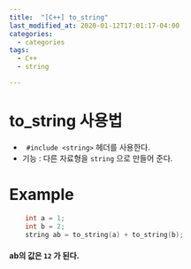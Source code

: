 ```yaml
---
title:  "[C++] to_string"
last_modified_at: 2020-01-12T17:01:17-04:00
categories: 
  - categories
tags:
  - C++
  - string

---
```


# to_string 사용법

-   ``` #include <string>``` 헤더를 사용한다.
- 기능 : 다른 자료형을 ``string`` 으로 만들어 준다.

# Example

```c++  
	int a = 1;
	int b = 2;
	string ab = to_string(a) + to_string(b);	
```

#### ab의 값은 ```12``` 가 된다.

